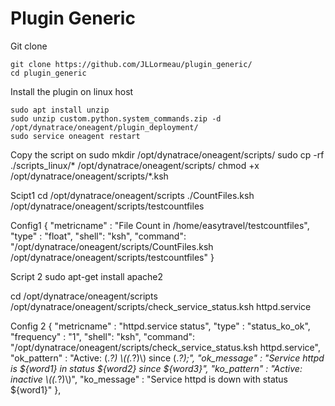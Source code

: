# Plugin Generic

Git clone

    git clone https://github.com/JLLormeau/plugin_generic/
    cd plugin_generic
   
 
Install the plugin on linux host
   
    sudo apt install unzip
    sudo unzip custom.python.system_commands.zip -d /opt/dynatrace/oneagent/plugin_deployment/
    sudo service oneagent restart

Copy the script on
  sudo mkdir /opt/dynatrace/oneagent/scripts/
  sudo cp -rf  ./scripts_linux/* /opt/dynatrace/oneagent/scripts/
  chmod +x /opt/dynatrace/oneagent/scripts/*.ksh
  

Scipt1 
  cd /opt/dynatrace/oneagent/scripts
  ./CountFiles.ksh /opt/dynatrace/oneagent/scripts/testcountfiles

Config1 
  {
  "metricname" : "File Count in /home/easytravel/testcountfiles",
  "type" : "float",
  "shell": "ksh",
  "command": "/opt/dynatrace/oneagent/scripts/CountFiles.ksh /opt/dynatrace/oneagent/scripts/testcountfiles"
  }


Script 2
  sudo apt-get install apache2
  
  cd /opt/dynatrace/oneagent/scripts
  /opt/dynatrace/oneagent/scripts/check_service_status.ksh httpd.service
  
  
 Config 2
  {
  "metricname" : "httpd.service status",
  "type" : "status_ko_ok",
  "frequency" : "1",
  "shell": "ksh",
  "command": "/opt/dynatrace/oneagent/scripts/check_service_status.ksh httpd.service",
  "ok_pattern" : "Active: (.*?) \\((.*?)\\) since (.*?);",
  "ok_message" : "Service httpd is ${word1} in status ${word2} since ${word3}",
  "ko_pattern" : "Active: inactive \\((.*?)\\)",
  "ko_message" : "Service httpd is down with status ${word1}"
  },

